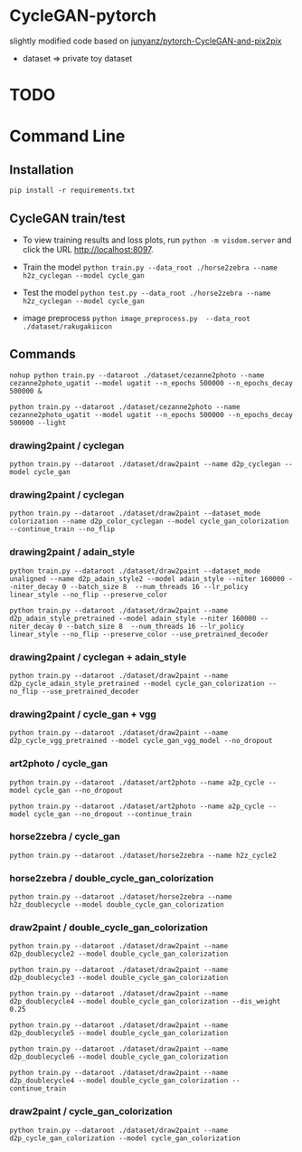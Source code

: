 # CycleGAN-pytorch
slightly modified code based on [junyanz/pytorch-CycleGAN-and-pix2pix](https://github.com/junyanz/pytorch-CycleGAN-and-pix2pix)

* dataset => private toy dataset

# TODO

# Command Line

## Installation
`pip install -r requirements.txt`

## CycleGAN train/test
* To view training results and loss plots, run `python -m visdom.server` and click the URL [http://localhost:8097](http://localhost:8097).
* Train the model
`python train.py --data_root ./horse2zebra --name h2z_cyclegan --model cycle_gan`
* Test the model
`python test.py --data_root ./horse2zebra --name h2z_cyclegan --model cycle_gan`

* image preprocess
`python image_preprocess.py  --data_root ./dataset/rakugakiicon`

## Commands

`nohup python train.py --dataroot ./dataset/cezanne2photo --name cezanne2photo_ugatit --model ugatit --n_epochs 500000 --n_epochs_decay 500000 &`

`python train.py --dataroot ./dataset/cezanne2photo --name cezanne2photo_ugatit --model ugatit --n_epochs 500000 --n_epochs_decay 500000 --light`


### drawing2paint / cyclegan

`python train.py --dataroot ./dataset/draw2paint --name d2p_cyclegan --model cycle_gan`

### drawing2paint / cyclegan

`python train.py --dataroot ./dataset/draw2paint --dataset_mode colorization --name d2p_color_cyclegan --model cycle_gan_colorization --continue_train --no_flip`

### drawing2paint / adain_style

`python train.py --dataroot ./dataset/draw2paint --dataset_mode unaligned --name d2p_adain_style2 --model adain_style --niter 160000 --niter_decay 0 --batch_size 8  --num_threads 16 --lr_policy linear_style --no_flip --preserve_color`

`python train.py --dataroot ./dataset/draw2paint --name d2p_adain_style_pretrained --model adain_style --niter 160000 --niter_decay 0 --batch_size 8  --num_threads 16 --lr_policy linear_style --no_flip --preserve_color --use_pretrained_decoder`



### drawing2paint / cyclegan + adain_style

`python train.py --dataroot ./dataset/draw2paint --name d2p_cycle_adain_style_pretrained --model cycle_gan_colorization --no_flip --use_pretrained_decoder`


### drawing2paint / cycle_gan + vgg

`python train.py --dataroot ./dataset/draw2paint --name d2p_cycle_vgg_pretrained --model cycle_gan_vgg_model --no_dropout`


### art2photo / cycle_gan

`python train.py --dataroot ./dataset/art2photo --name a2p_cycle --model cycle_gan --no_dropout`

`python train.py --dataroot ./dataset/art2photo --name a2p_cycle --model cycle_gan --no_dropout --continue_train`

### horse2zebra / cycle_gan

`python train.py --dataroot ./dataset/horse2zebra --name h2z_cycle2`

### horse2zebra / double_cycle_gan_colorization

`python train.py --dataroot ./dataset/horse2zebra --name h2z_doublecycle --model double_cycle_gan_colorization`

### draw2paint / double_cycle_gan_colorization

`python train.py --dataroot ./dataset/draw2paint --name d2p_doublecycle2 --model double_cycle_gan_colorization`

`python train.py --dataroot ./dataset/draw2paint --name d2p_doublecycle3 --model double_cycle_gan_colorization`

`python train.py --dataroot ./dataset/draw2paint --name d2p_doublecycle4 --model double_cycle_gan_colorization --dis_weight 0.25`

`python train.py --dataroot ./dataset/draw2paint --name d2p_doublecycle5 --model double_cycle_gan_colorization`

`python train.py --dataroot ./dataset/draw2paint --name d2p_doublecycle6 --model double_cycle_gan_colorization`

`python train.py --dataroot ./dataset/draw2paint --name d2p_doublecycle4 --model double_cycle_gan_colorization --continue_train`

### draw2paint / cycle_gan_colorization

`python train.py --dataroot ./dataset/draw2paint --name d2p_cycle_gan_colorization --model cycle_gan_colorization`